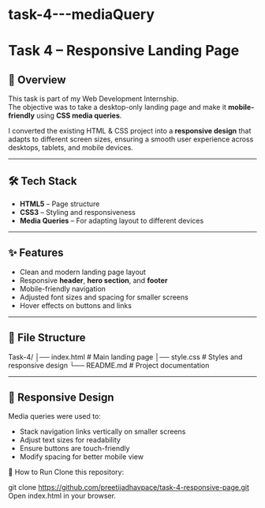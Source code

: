 # task-4---mediaQuery

# Task 4 – Responsive Landing Page

## 📌 Overview
This task is part of my Web Development Internship.  
The objective was to take a desktop-only landing page and make it **mobile-friendly** using **CSS media queries**.  

I converted the existing HTML & CSS project into a **responsive design** that adapts to different screen sizes, ensuring a smooth user experience across desktops, tablets, and mobile devices.

---

## 🛠️ Tech Stack
- **HTML5** – Page structure
- **CSS3** – Styling and responsiveness
- **Media Queries** – For adapting layout to different devices

---

## ✨ Features
- Clean and modern landing page layout
- Responsive **header**, **hero section**, and **footer**
- Mobile-friendly navigation
- Adjusted font sizes and spacing for smaller screens
- Hover effects on buttons and links

---
## 📂 File Structure
Task-4/
│── index.html # Main landing page
│── style.css # Styles and responsive design
└── README.md # Project documentation


---

## 📱 Responsive Design
Media queries were used to:
- Stack navigation links vertically on smaller screens
- Adjust text sizes for readability
- Ensure buttons are touch-friendly
- Modify spacing for better mobile view

🚀 How to Run
Clone this repository:

git clone https://github.com/preetijadhavpace/task-4-responsive-page.git
Open index.html in your browser.



